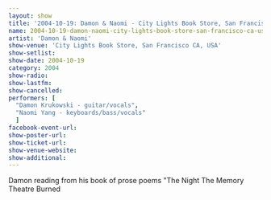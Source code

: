```yaml
---
layout: show
title: '2004-10-19: Damon & Naomi - City Lights Book Store, San Francisco CA, USA'
name: 2004-10-19-damon-naomi-city-lights-book-store-san-francisco-ca-usa
artist: 'Damon & Naomi'
show-venue: 'City Lights Book Store, San Francisco CA, USA'
show-setlist: 
show-date: 2004-10-19
category: 2004
show-radio: 
show-lastfm: 
show-cancelled: 
performers: [
  "Damon Krukowski - guitar/vocals",
  "Naomi Yang - keyboards/bass/vocals"
  ]
facebook-event-url: 
show-poster-url: 
show-ticket-url: 
show-venue-website: 
show-additional: 
---
```


Damon reading from his book of prose poems "The Night The Memory Theatre Burned